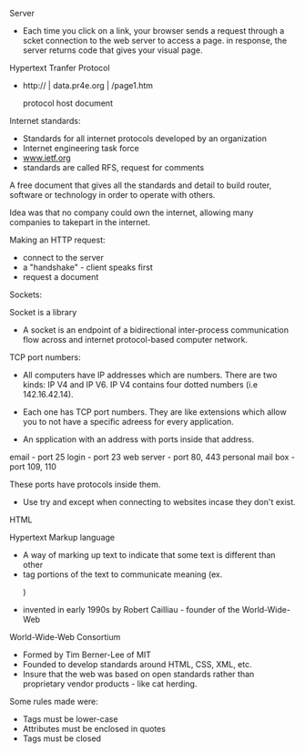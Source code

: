 Server

* Each time you click on a link, your browser sends a request through a scket connection to the web server to access a page. in response, the server returns 
code that gives your visual page.

Hypertext Tranfer Protocol

* http:// | data.pr4e.org | /page1.htm

  protocol     host           document

Internet standards:

* Standards for all internet protocols developed by an organization
* Internet engineering task force
* www.ietf.org
* standards are called RFS, request for comments

A free document that gives all the standards and detail to build router, software or technology in order to operate with others.  

Idea was that no company could own the internet, allowing many companies to takepart in the internet.

Making an HTTP request:

* connect to the server
* a "handshake" - client speaks first
* request a document

Sockets:

Socket is a library

* A socket is an endpoint of a bidirectional inter-process communication flow across and internet protocol-based computer network.

TCP port numbers:

* All computers have IP addresses which are numbers. There are two kinds: IP V4 and IP V6. IP V4 contains four dotted numbers (i.e 142.16.42.14).

* Each one has TCP port numbers. They are like extensions which allow you to not have a specific adreess for every application.

* An spplication with an address with ports inside that address.

email - port 25
login - port 23
web server - port 80, 443
personal mail box - port 109, 110

These ports have protocols inside them.

* Use try and except when connecting to websites incase they don't exist.

HTML

Hypertext Markup language

* A way of marking up text to indicate that some text is different than other
* tag portions of the text to communicate meaning (ex. <p>)
* invented in early 1990s by Robert Cailliau - founder of the World-Wide-Web

World-Wide-Web Consortium

* Formed by Tim Berner-Lee of MIT
* Founded to develop standards around HTML, CSS, XML, etc.
* Insure that the web was based on open standards rather than proprietary vendor products - like cat herding.

Some rules made were:

* Tags must be lower-case
* Attributes must be enclosed in quotes
* Tags must be closed

